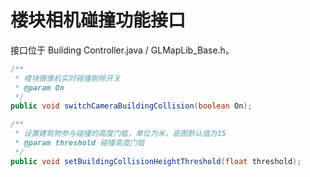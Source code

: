 
# 楼块相机碰撞功能接口

接口位于 Building Controller.java / GLMapLib_Base.h。

```java
/**  
 * 楼块摄像机实时碰撞剔除开关  
 * @param On 
 */  
public void switchCameraBuildingCollision(boolean On);
```


```java
/**  
 * 设置建筑物参与碰撞的高度门槛，单位为米，底图默认值为15  
 * @param threshold 碰撞高度门槛  
 */  
public void setBuildingCollisionHeightThreshold(float threshold);
```
